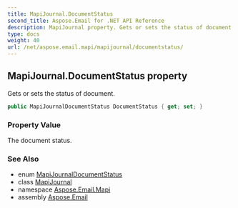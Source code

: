 ```yaml
---
title: MapiJournal.DocumentStatus
second_title: Aspose.Email for .NET API Reference
description: MapiJournal property. Gets or sets the status of document
type: docs
weight: 40
url: /net/aspose.email.mapi/mapijournal/documentstatus/
---
```

## MapiJournal.DocumentStatus property

Gets or sets the status of document.

```csharp
public MapiJournalDocumentStatus DocumentStatus { get; set; }
```

### Property Value

The document status.

### See Also

* enum [MapiJournalDocumentStatus](../../mapijournaldocumentstatus/)
* class [MapiJournal](../)
* namespace [Aspose.Email.Mapi](../../mapijournal/)
* assembly [Aspose.Email](../../../)


